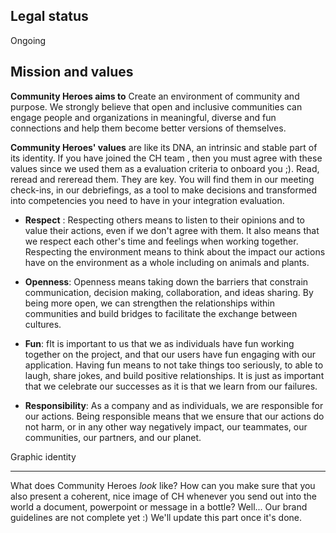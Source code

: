 ## Legal status[](#legal-status)
Ongoing

## Mission and values[](#mission-and-values)

**Community Heroes aims to** Create an environment of community and purpose. We strongly believe that open and inclusive communities can engage people and organizations in meaningful, diverse and fun connections and help them become better versions of themselves.

**Community Heroes' values** are like its DNA, an intrinsic and stable part of its identity. If you have joined the CH team , then you must agree with these values since we used them as a evaluation criteria to onboard you ;). Read, reread and rereread them. They are key. You will find them in our meeting check-ins, in our debriefings, as a tool to make decisions and transformed into competencies you need to have in your integration evaluation.

-   **Respect** : Respecting others means to listen to their opinions and to value their actions, even if we don't agree with them. It also means that we respect each other's time and feelings when working together. Respecting the environment means to think about the impact our actions have on the environment as a whole including on animals and plants.

-   **Openness**: Openness means taking down the barriers that constrain communication, decision making, collaboration, and ideas sharing. By being more open, we can strengthen the relationships within communities and build bridges to facilitate the exchange between cultures.

-   **Fun**: fIt is important to us that we as individuals have fun working together on the project, and that our users have fun engaging with our application. Having fun means to not take things too seriously, to able to laugh, share jokes, and build positive relationships. It is just as important that we celebrate our successes as it is that we learn from our failures.

-   **Responsibility**: As a company and as individuals, we are responsible for our actions. Being responsible means that we ensure that our actions do not harm, or in any other way negatively impact, our teammates, our communities, our partners, and our planet.

Graphic identity[](#graphic-identity)

-----------------------------------------

What does Community Heroes *look* like? How can you make sure that you also present a coherent, nice image of CH whenever you send out into the world a document, powerpoint or message in a bottle? Well... Our brand guidelines are not complete yet :) We'll update this part once it's done.